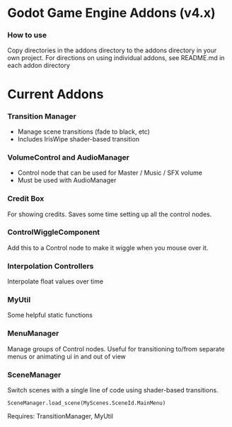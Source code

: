 # Godot Game Engine Addons (v4.x)

### How to use
Copy directories in the addons directory to the addons directory in your own project.
For directions on using individual addons, see README.md in each addon directory

# Current Addons
### Transition Manager
- Manage scene transitions (fade to black, etc)
- Includes IrisWipe shader-based transition

### VolumeControl and AudioManager
- Control node that can be used for Master / Music / SFX volume
- Must be used with AudioManager

### Credit Box
For showing credits. Saves some time setting up all the control nodes.

### ControlWiggleComponent
Add this to a Control node to make it wiggle when you mouse over it.

### Interpolation Controllers
Interpolate float values over time

### MyUtil
Some helpful static functions 

### MenuManager
Manage groups of Control nodes. Useful for transitioning to/from separate menus or animating ui in and out of view

### SceneManager
Switch scenes with a single line of code using shader-based transitions.

`SceneManager.load_scene(MyScenes.SceneId.MainMenu)`

Requires: TransitionManager, MyUtil
